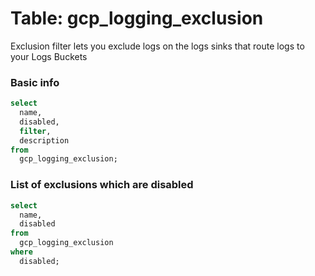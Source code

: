 # Table: gcp_logging_exclusion

Exclusion filter lets you exclude logs on the logs sinks that route logs to your Logs Buckets

### Basic info

```sql
select
  name,
  disabled,
  filter,
  description
from
  gcp_logging_exclusion;
```


### List of exclusions which are disabled

```sql
select
  name,
  disabled
from
  gcp_logging_exclusion
where
  disabled;
```
